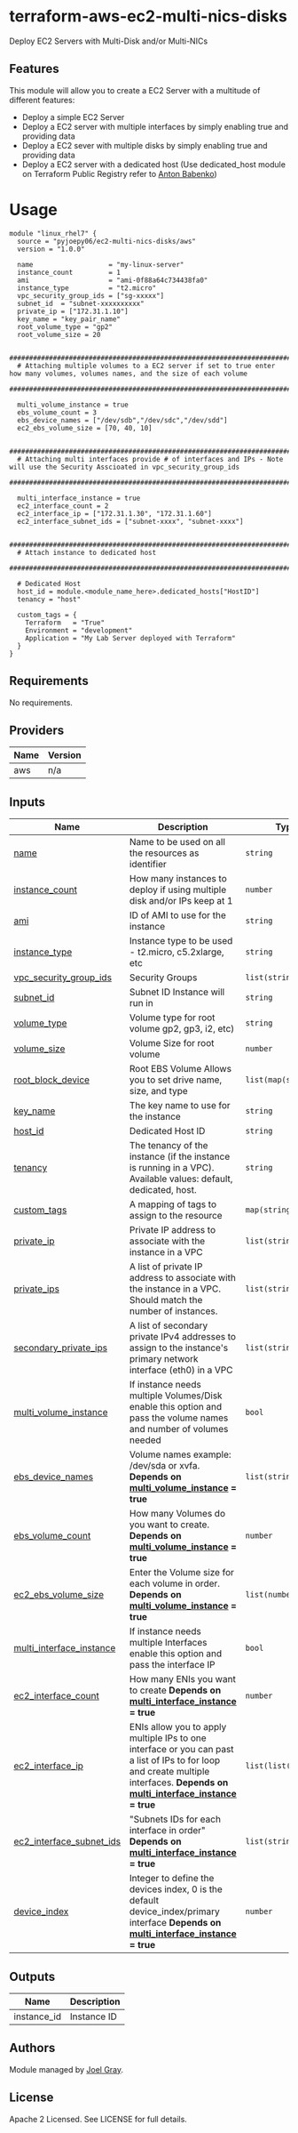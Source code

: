 # terraform-aws-ec2-multi-nics-disks
Deploy EC2 Servers with Multi-Disk and/or Multi-NICs

## Features

This module will allow you to create a EC2 Server with a multitude of different features:
* Deploy a simple EC2 Server
* Deploy a EC2 server with multiple interfaces by simply enabling true and providing data 
* Deploy a EC2 sever with multiple disks by simply enabling true and providing data
* Deploy a EC2 server with a dedicated host (Use dedicated_host module on Terraform Public Registry refer to [Anton Babenko](https://github.com/antonbabenko))

# Usage

```hcl
module "linux_rhel7" {
  source = "pyjoepy06/ec2-multi-nics-disks/aws"
  version = "1.0.0"

  name                   = "my-linux-server"
  instance_count         = 1
  ami                    = "ami-0f88a64c734438fa0"
  instance_type          = "t2.micro"
  vpc_security_group_ids = ["sg-xxxxx"]
  subnet_id  = "subnet-xxxxxxxxxx"
  private_ip = ["172.31.1.10"]
  key_name = "key_pair_name"
  root_volume_type = "gp2"
  root_volume_size = 20
  
  #############################################################################################################################
  # Attaching multiple volumes to a EC2 server if set to true enter how many volumes, volumes names, and the size of each volume
  #############################################################################################################################

  multi_volume_instance = true
  ebs_volume_count = 3
  ebs_device_names = ["/dev/sdb","/dev/sdc","/dev/sdd"]
  ec2_ebs_volume_size = [70, 40, 10]

  #############################################################################################################################
  # Attaching multi interfaces provide # of interfaces and IPs - Note will use the Security Asscioated in vpc_security_group_ids
  #############################################################################################################################

  multi_interface_instance = true
  ec2_interface_count = 2
  ec2_interface_ip = ["172.31.1.30", "172.31.1.60"]
  ec2_interface_subnet_ids = ["subnet-xxxx", "subnet-xxxx"]

  #############################################################################################################################
  # Attach instance to dedicated host
  #############################################################################################################################

  # Dedicated Host
  host_id = module.<module_name_here>.dedicated_hosts["HostID"]
  tenancy = "host"

  custom_tags = {
    Terraform   = "True"
    Environment = "development"
    Application = "My Lab Server deployed with Terraform"
  }
}
```

<!-- BEGINNING OF PRE-COMMIT-TERRAFORM DOCS HOOK -->

## Requirements

No requirements.

## Providers

| Name | Version |
|------|---------|
| aws | n/a |

## Inputs

| Name | Description | Type | Default | Required |
|------|-------------|------|---------|:--------:|
| <a name="name"></a> [name](#name) | Name to be used on all the resources as identifier | `string`  | n/a | no |
| <a name="instance_count"></a> [instance\_count](#instance\_count) | How many instances to deploy if using multiple disk and/or IPs keep at 1 | `number` | `1` | no |
| <a name="ami"></a> [ami](#ami) |  ID of AMI to use for the instance | `string` | n/a | yes | n/a |
| <a name="instance_type"></a> [instance\_type](#instance\_type) |  Instance type to be used - t2.micro, c5.2xlarge, etc | `string` | n/a | yes |
| <a name="vpc_security_group_ids"></a> [vpc\_security\_group\_ids](#vpc\_security\_group\_ids) |  Security Groups | `list(string)` | n/a | yes |
| <a name="subnet_id"></a> [subnet\_id](#subnet\_id) | Subnet ID Instance will run in | `string` | `"subnet-068e2114e4b5cf5ed"` | yes |
| <a name="volume_type"></a> [volume\_type](#volume\_type) | Volume type for root volume gp2, gp3, i2, etc) | `string` | `"gp2"` | no |
| <a name="volume_size"></a> [volume\_size](#volume\_size) | Volume Size for root volume | `number` | `30` | no |
| <a name="root_block_device"></a> [root\_block\_device](#root\_block\_device) | Root EBS Volume Allows you to set drive name, size, and type | `list(map(string))` | `[]` | no |
| <a name="key_name"></a> [key\_name](#key\_name) | The key name to use for the instance | `string` | `""` | no |
| <a name="host_id"></a> [host\_id](#host\_id) | Dedicated Host ID | `string` | `null` | no |
| <a name="tenancy"></a> [tenancy](#tenancy) | The tenancy of the instance (if the instance is running in a VPC). Available values: default, dedicated, host. | `string` | `"default"` | no |
| <a name="custom_tags"></a> [custom\_tags](#custom\_tags) | A mapping of tags to assign to the resource | `map(string)` | `{}` | no |
| <a name="private_ip"></a> [private\_ip](#private\_ip) | Private IP address to associate with the instance in a VPC | `list(string)` | `null` | no |
| <a name="private_ips"></a> [private\_ips](#private\_ips) | A list of private IP address to associate with the instance in a VPC. Should match the number of instances. | `list(string)` | `null` | no |
| <a name="secondary_private_ips"></a> [secondary\_private\_ips](#secondary\_private\_ips) | A list of secondary private IPv4 addresses to assign to the instance's primary network interface (eth0) in a VPC | `list(string)` | `null` | no |
| <a name="multi_volume_instance"></a> [multi\_volume\_instance](#multi\_volume\_instance) | If instance needs multiple Volumes/Disk enable this option and pass the volume names and number of volumes needed | `bool` | `false` | no |
| <a name="ebs_device_names"></a> [ebs\_device\_names](#ebs\_device\_names) | Volume names example: /dev/sda or xvfa. **Depends on [multi\_volume\_instance](#multi\_volume\_instance) = true** | `list(string)` | `["/dev/sdd","/dev/sde"]` | no |
| <a name="ebs_volume_count"></a> [ebs\_volume\_count](#ebs\_volume\_count) | How many Volumes do you want to create. **Depends on [multi\_volume\_instance](#multi\_volume\_instance) = true** | `number` | `2` | no |
| <a name="ec2_ebs_volume_size"></a> [ec2\_ebs\_volume\_size](#ec2\_ebs\_volume\_size) | Enter the Volume size for each volume in order. **Depends on [multi\_volume\_instance](#multi\_volume\_instance) = true** | `list(number)` | `[50,50]` | no |
| <a name="multi_interface_instance"></a> [multi\_interface\_instance](#multi\_interface\_instance) | If instance needs multiple Interfaces enable this option and pass the interface IP |  `bool` | `false` | no |
| <a name="ec2_interface_count"></a> [ec2\_interface\_count](#ec2\_interface\_count) | How many ENIs you want to create **Depends on [multi\_interface\_instance](#multi\_interface\_instance) = true** | `number` | `2` | no |
| <a name="ec2_interface_ip"></a> [ec2\_interface\_ip](#ec2\_interface\_ip) | ENIs allow you to apply multiple IPs to one interface or you can past a list of IPs to for loop and create multiple interfaces. **Depends on [multi\_interface\_instance](#multi\_interface\_instance) = true** | `list(list(string))` | `[["10.0.0.50"],["10.0.0.65"]]` | no |
| <a name="ec2_interface_subnet_ids"></a> [ec2\_interface\_subnet\_ids](#ec2\_interface\_subnet\_ids) | "Subnets IDs for each interface in order" **Depends on [multi\_interface\_instance](#multi\_interface\_instance) = true** | `list(string)` | `["subnet-xxx","subnet-xxx"]` | no |
| <a name="device_index"></a> [device\_index](#device\_index) | Integer to define the devices index, 0 is the default device_index/primary interface **Depends on [multi\_interface\_instance](#multi\_interface\_instance) = true** | `number` | `n/a (handle with simple math using interface list` | no |

## Outputs

| Name | Description |
|------|-------------|
| instance_id | Instance ID |

<!-- END OF PRE-COMMIT-TERRAFORM DOCS HOOK -->

## Authors

Module managed by [Joel Gray](https://github.com/pyjoepy06).

## License

Apache 2 Licensed. See LICENSE for full details.